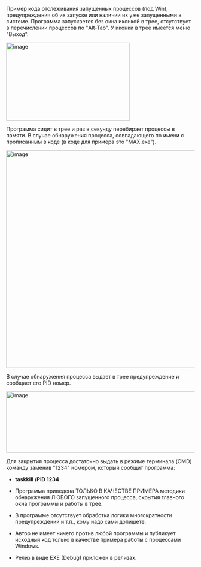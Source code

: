 Пример кода отслеживания запущенных процессов (под Win), предупреждения об их запуске или наличии их уже запущенными в системе. Программа запускается без окна иконкой в трее, отсутствует в перечислении процессов по "Alt-Tab". У иконки в трее имеется меню "Выход".

<img width="330" height="208" alt="image" src="https://github.com/user-attachments/assets/acf73114-ac90-4709-8e9f-cd27a5bc31f3" />

Программа сидит в трее и раз в секунду перебирает процессы в памяти. В случае обнаружения процесса, совпадающего по имени с прописанным в коде (в коде для примера это "MAX.exe").

<img width="814" height="581" alt="image" src="https://github.com/user-attachments/assets/3a4c3453-1fb4-4903-b60a-d06c814563f6" />

В случае обнаружения процесса выдает в трее предупреждение и сообщает его PID номер.

<img width="531" height="164" alt="image" src="https://github.com/user-attachments/assets/bfba366e-6d11-4296-bd23-ee0fb3558d57" />

Для закрытия процесса достаточно выдать в режиме терминала (CMD) команду заменив "1234" номером, который сообщит программа:

- **taskkill /PID 1234**

- Программа приведена ТОЛЬКО В КАЧЕСТВЕ ПРИМЕРА методики обнаружения ЛЮБОГО запущенного процесса, скрытия главного окна программы и работы в трее.
- В программе отсутствует обработка логики многократности предупреждений и т.п., кому надо сами допишете.
- Автор не имеет ничего против любой программы и публикует исходный код только в качестве примера работы с процессами Windows.
- Релиз в виде EXE (Debug) приложен в релизах.

